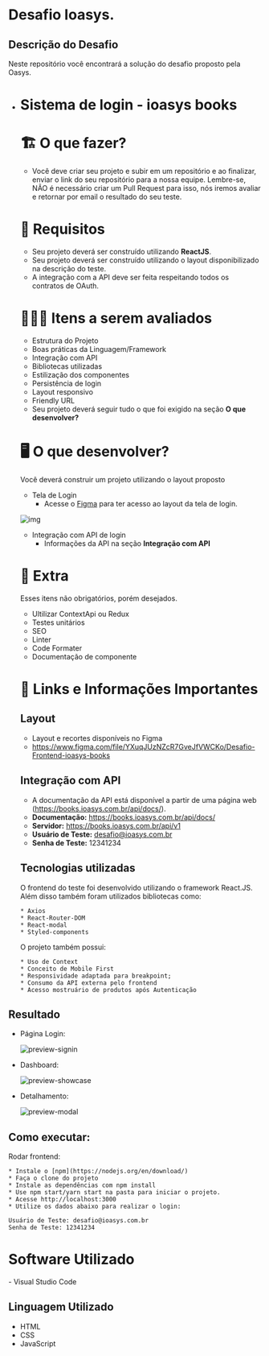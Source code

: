 # Desafio Ioasys.

## Descrição do Desafio

 Neste repositório você encontrará a solução do desafio proposto pela Oasys.

- # Sistema de login - ioasys books

  # **🏗 O que fazer?**

  - Você deve criar seu projeto e subir em um repositório e ao finalizar, enviar o link do seu repositório para a nossa equipe. Lembre-se, NÃO é necessário criar um Pull Request para isso, nós iremos avaliar e retornar por email o resultado do seu teste.

  # **🚨 Requisitos**

  - Seu projeto deverá ser construído utilizando **ReactJS**.
  - Seu projeto deverá ser construído utilizando o layout disponibilizado na descrição do teste.
  - A integração com a API deve ser feita respeitando todos os contratos de OAuth.

  # **🕵🏻‍♂️ Itens a serem avaliados**

  - Estrutura do Projeto
  - Boas práticas da Linguagem/Framework
  - Integração com API
  - Bibliotecas utilizadas
  - Estilização dos componentes
  - Persistência de login
  - Layout responsivo
  - Friendly URL
  - Seu projeto deverá seguir tudo o que foi exigido na seção **O que desenvolver?**

  # **🖥 O que desenvolver?**

  Você deverá construir um projeto utilizando o layout proposto

  - Tela de Login
    - Acesse o [Figma](https://www.figma.com/file/YXuqJUzNZcR7GveJfVWCKo/Desafio-Frontend-ioasys-books) para ter acesso ao layout da tela de login.

  ![img](https://navy-cesium-ceb.notion.site/image/https%3A%2F%2Fs3-us-west-2.amazonaws.com%2Fsecure.notion-static.com%2F45f86ae4-1507-4eec-bb4d-1d70f42311cb%2FScreen_Shot_2022-09-19_at_18.47.17.png?table=block&id=1f20b4de-d702-4789-ab41-9848f874362b&spaceId=7141be1e-16ae-4a0a-ba5c-df8ba5f0689a&width=2000&userId=&cache=v2)

  - Integração com API de login
    - Informações da API na seção **Integração com API**

  # **🎁 Extra**

  Esses itens não obrigatórios, porém desejados.

  - Ultilizar ContextApi ou Redux
  - Testes unitários
  - SEO
  - Linter
  - Code Formater
  - Documentação de componente

  # **🔗 Links e Informações Importantes**

  ## **Layout**

  - Layout e recortes disponíveis no Figma
  - https://www.figma.com/file/YXuqJUzNZcR7GveJfVWCKo/Desafio-Frontend-ioasys-books

  ## **Integração com API**

  - A documentação da API está disponível a partir de uma página web (https://books.ioasys.com.br/api/docs/).
  - **Documentação:** https://books.ioasys.com.br/api/docs/
  - **Servidor:** https://books.ioasys.com.br/api/v1
  - **Usuário de Teste:** [desafio@ioasys.com.br](mailto:desafio@ioasys.com.br)
  - **Senha de Teste:** 12341234
  
  ## Tecnologias utilizadas
  
  O frontend do teste foi desenvolvido utilizando o framework React.JS. Além disso também foram utilizados bibliotecas como:
  
  ```
  * Axios
  * React-Router-DOM
  * React-modal
  * Styled-components
  ```
  
  O projeto também possui:
  
  ```
  * Uso de Context
  * Conceito de Mobile First
  * Responsividade adaptada para breakpoint;
  * Consumo da API externa pelo frontend
  * Acesso mostruário de produtos após Autenticação
  ```

## 	**Resultado**

- Página Login:

  ![preview-signin](C:\Users\Usuario\Downloads\preview-signin.jpg)

- Dashboard:

  ![preview-showcase](C:\Users\Usuario\Downloads\preview-showcase.jpg)

- Detalhamento:

  ![preview-modal](C:\Users\Usuario\Downloads\preview-modal.jpg)

## Como executar:

Rodar frontend:

```
* Instale o [npm](https://nodejs.org/en/download/)
* Faça o clone do projeto
* Instale as dependências com npm install
* Use npm start/yarn start na pasta para iniciar o projeto.
* Acesse http://localhost:3000
* Utilize os dados abaixo para realizar o login:

Usuário de Teste: desafio@ioasys.com.br
Senha de Teste: 12341234
```

# Software Utilizado

\- Visual Studio Code

## Linguagem Utilizado

- HTML
- CSS
- JavaScript